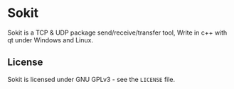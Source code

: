 # Sokit

Sokit is a TCP & UDP package send/receive/transfer tool, Write in c++ with qt under Windows and Linux.





License
-------
Sokit is licensed under GNU GPLv3 - see the ``LICENSE`` file.
